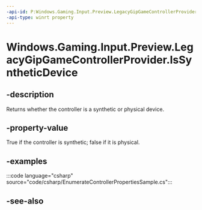 ```yaml
---
-api-id: P:Windows.Gaming.Input.Preview.LegacyGipGameControllerProvider.IsSyntheticDevice
-api-type: winrt property
---
```


<!-- Property syntax.
public bool IsSyntheticDevice { get; }
-->

# Windows.Gaming.Input.Preview.LegacyGipGameControllerProvider.IsSyntheticDevice

## -description

Returns whether the controller is a synthetic or physical device.

## -property-value

True if the controller is synthetic; false if it is physical.

## -examples

:::code language="csharp" source="code/csharp/EnumerateControllerPropertiesSample.cs":::

## -see-also
